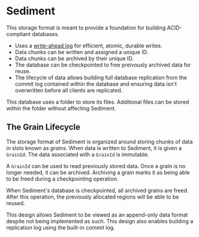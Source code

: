 # Sediment

This storage format is meant to provide a foundation for building ACID-compliant
databases.

- Uses a [write-ahead log][okaywal] for efficient, atomic, durable writes.
- Data chunks can be written and assigned a unique ID.
- Data chunks can be archived by their unique ID.
- The database can be checkpointed to free preivously archived data for reuse.
- The lifecycle of data allows building full database replication from the
  commit log contained within the database and ensuring data isn't overwritten
  before all clients are replicated.

This database uses a folder to store its files. Additional files can be stored
within the folder without affecting Sediment.

## The Grain Lifecycle

The storage format of Sediment is organized around storing chunks of data in
slots known as *grains*. When data is written to Sediment, it is given a
`GrainId`. The data associated with a `GrainId` is immutable.

A `GrainId` can be used to read previously stored data. Once a grain is no
longer needed, it can be archived. Archiving a grain marks it as being able to
be freed during a checkpointing operation.

When Sediment's database is checkpointed, all archived grains are freed. After
this operation, the previously allocated regions will be able to be reused.

This design allows Sediment to be viewed as an append-only data format despite
not being implemented as such. This design also enables building a replication
log using the built-in commit log.

[okaywal]: https://github.com/khonsulabs/okaywal
